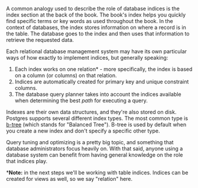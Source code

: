 A common analogy used to describe the role of database indices is the index 
section at the back of the book. The book's index helps you quickly find 
specific terms or key words as used throughout the book. In the context of 
databases, the index stores information on where a record is in the table. 
The database goes to the index and then uses that information to retrieve the 
requested data.

Each relational database management system may have its own particular ways of 
how exactly to implement indices, but generally speaking:

1. Each index works on one relation* - more specifically, the index is based on a 
column (or columns) on that relation.
2. Indices are automatically created for primary key and unique constraint 
columns.
3. The database query planner takes into account the indices available when 
determining the best _path_ for executing a query.

Indexes are their own data structures, and they're also stored on disk. 
Postgres supports several different index types. The most common type is [b-tree](https://en.wikipedia.org/wiki/B-tree) (which stands for "Balanced Tree"). B-tree is used by default when you create a new index and don't specify a specific other type.

Query tuning and optimizing is a pretty big topic, and something that database 
administrators focus heavily on. With that said, anyone using a database system
 can benefit from having general knowledge on the role that indices play. 

\***Note:** in the next steps we'll be working with table indices. Indices can be 
created for views as well, so we say "relation" here.
